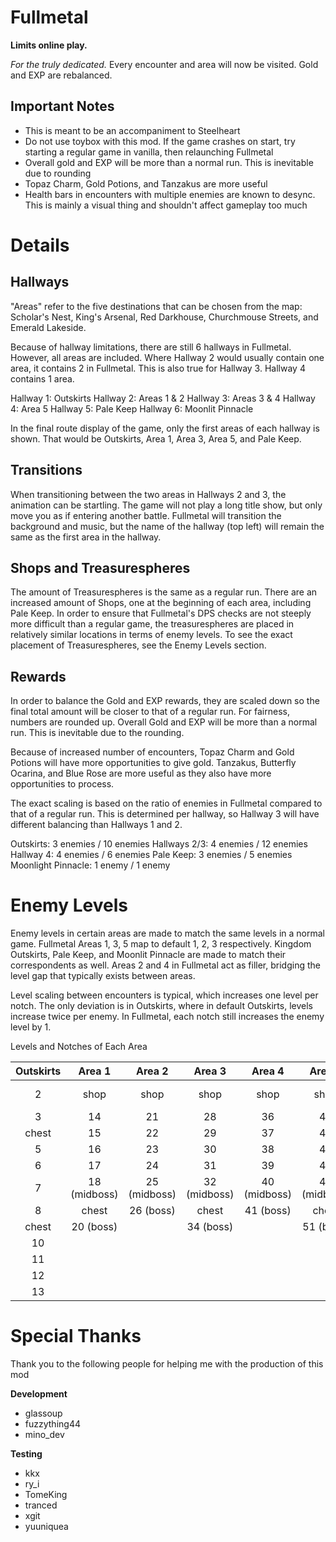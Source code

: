 # Fullmetal

**Limits online play.**

*For the truly dedicated.*
Every encounter and area will now be visited. Gold and EXP are rebalanced.

## Important Notes
- This is meant to be an accompaniment to Steelheart
- Do not use toybox with this mod. If the game crashes on start, try starting a regular game in vanilla, then relaunching Fullmetal
- Overall gold and EXP will be more than a normal run. This is inevitable due to rounding
- Topaz Charm, Gold Potions, and Tanzakus are more useful
- Health bars in encounters with multiple enemies are known to desync. This is mainly a visual thing and shouldn't affect gameplay too much

# Details
## Hallways
"Areas" refer to the five destinations that can be chosen from the map: Scholar's Nest, King's Arsenal, Red Darkhouse, Churchmouse Streets, and Emerald Lakeside.

Because of hallway limitations, there are still 6 hallways in Fullmetal. However, all areas are included.
Where Hallway 2 would usually contain one area, it contains 2 in Fullmetal. This is also true for Hallway 3. Hallway 4 contains 1 area.

Hallway 1: Outskirts
Hallway 2: Areas 1 & 2
Hallway 3: Areas 3 & 4
Hallway 4: Area 5
Hallway 5: Pale Keep
Hallway 6: Moonlit Pinnacle

In the final route display of the game, only the first areas of each hallway is shown. That would be Outskirts, Area 1, Area 3, Area 5, and Pale Keep.

## Transitions
When transitioning between the two areas in Hallways 2 and 3, the animation can be startling.
The game will not play a long title show, but only move you as if entering another battle.
Fullmetal will transition the background and music, but the name of the hallway (top left) will remain the same as the first area in the hallway.

## Shops and Treasurespheres
The amount of Treasurespheres is the same as a regular run. There are an increased amount of Shops, one at the beginning of each area, including Pale Keep.
In order to ensure that Fullmetal's DPS checks are not steeply more difficult than a regular game, the treasurespheres are placed in relatively similar locations in terms of enemy levels.
To see the exact placement of Treasurespheres, see the Enemy Levels section.

## Rewards
In order to balance the Gold and EXP rewards, they are scaled down so the final total amount will be closer to that of a regular run. For fairness, numbers are rounded up.
Overall Gold and EXP will be more than a normal run. This is inevitable due to the rounding.

Because of increased number of encounters, Topaz Charm and Gold Potions will have more opportunities to give gold.
Tanzakus, Butterfly Ocarina, and Blue Rose are more useful as they also have more opportunities to process.

The exact scaling is based on the ratio of enemies in Fullmetal compared to that of a regular run.
This is determined per hallway, so Hallway 3 will have different balancing than Hallways 1 and 2.

Outskirts: 3 enemies / 10 enemies
Hallways 2/3: 4 enemies / 12 enemies
Hallway 4: 4 enemies / 6 enemies
Pale Keep: 3 enemies / 5 enemies
Moonlight Pinnacle: 1 enemy / 1 enemy

# Enemy Levels
Enemy levels in certain areas are made to match the same levels in a normal game.
Fullmetal Areas 1, 3, 5 map to default 1, 2, 3 respectively.
Kingdom Outskirts, Pale Keep, and Moonlit Pinnacle are made to match their correspondents as well.
Areas 2 and 4 in Fullmetal act as filler, bridging the level gap that typically exists between areas.

Level scaling between encounters is typical, which increases one level per notch.
The only deviation is in Outskirts, where in default Outskirts, levels increase twice per enemy.
In Fullmetal, each notch still increases the enemy level by 1.

Levels and Notches of Each Area

| Outskirts | Area 1       | Area 2       | Area 3       | Area 4       | Area 5       | Keep  | Pinnacle  |
|:---------:|:------------:|:------------:|:------------:|:------------:|:------------:|:-----:|:---------:|
| 2         | shop         | shop         | shop         | shop         | shop         | shop  | 68 (boss) |
| 3         | 14           | 21           | 28           | 36           | 45           | 63    |           |
| chest     | 15           | 22           | 29           | 37           | 46           | 64    |           |
| 5         | 16           | 23           | 30           | 38           | 47           | 65    |           |
| 6         | 17           | 24           | 31           | 39           | 48           | 66    |           |
| 7         | 18 (midboss) | 25 (midboss) | 32 (midboss) | 40 (midboss) | 49 (midboss) | 67    |           |
| 8         | chest        | 26 (boss)    | chest        | 41 (boss)    | chest        | chest |           |
| chest     | 20 (boss)    |              | 34 (boss)    |              | 51 (boss)    |       |           |
| 10        |              |              |              |              |              |       |           |
| 11        |              |              |              |              |              |       |           |
| 12        |              |              |              |              |              |       |           |
| 13        |              |              |              |              |              |       |           |

# Special Thanks
Thank you to the following people for helping me with the production of this mod

**Development**
- glassoup
- fuzzything44
- mino_dev

**Testing**
- kkx
- ry_i
- TomeKing
- tranced
- xgit
- yuuniquea
